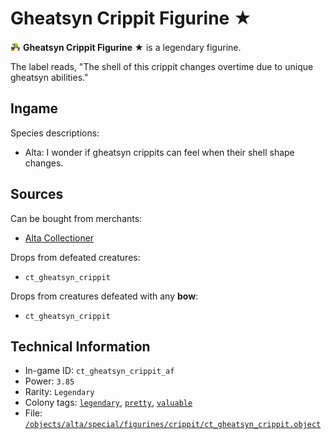 # Gheatsyn Crippit Figurine ★

<img src="https://raw.githubusercontent.com/Ceterai/Enternia/main/objects/alta/special/figurines/crippit/ct_gheatsyn_crippit.png" alt="Gheatsyn Crippit Figurine ★ icon" loading="lazy" height="16px" width="auto" /> **Gheatsyn Crippit Figurine ★** is a legendary figurine.

The label reads, "The shell of this crippit changes overtime due to unique gheatsyn abilities."

## Ingame

Species descriptions:

- Alta: I wonder if gheatsyn crippits can feel when their shell shape changes.

## Sources

Can be bought from merchants:

- [Alta Collectioner](https://ceterai.github.io/MyEnternia/Wiki/AltaCollectioner)

Drops from defeated creatures:

- `ct_gheatsyn_crippit`

Drops from creatures defeated with any **bow**:

- `ct_gheatsyn_crippit`

## Technical Information

- In-game ID: `ct_gheatsyn_crippit_af`
- Power: `3.85`
- Rarity: `Legendary`
- Colony tags: [`legendary`](https://ceterai.github.io/MyEnternia/Wiki/Tags/Legendary), [`pretty`](https://ceterai.github.io/MyEnternia/Wiki/Tags/Pretty), [`valuable`](https://ceterai.github.io/MyEnternia/Wiki/Tags/Valuable)
- File: [`/objects/alta/special/figurines/crippit/ct_gheatsyn_crippit.object`](https://github.com/Ceterai/Enternia/blob/main/objects/alta/special/figurines/crippit/ct_gheatsyn_crippit.object)
